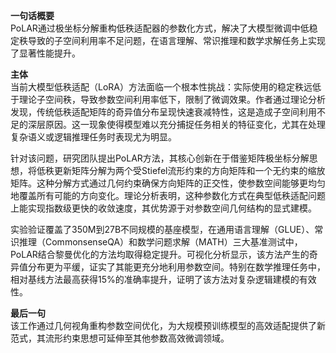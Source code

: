 **一句话概要**  
PoLAR通过极坐标分解重构低秩适配器的参数化方式，解决了大模型微调中低稳定秩导致的子空间利用率不足问题，在语言理解、常识推理和数学求解任务上实现了显著性能提升。

**主体**  
当前大模型低秩适配（LoRA）方法面临一个根本性挑战：实际使用的稳定秩远低于理论子空间秩，导致参数空间利用率低下，限制了微调效果。作者通过理论分析发现，传统低秩适配矩阵的奇异值分布呈现快速衰减特性，这是造成子空间利用不足的深层原因。这一现象使得模型难以充分捕捉任务相关的特征变化，尤其在处理复杂语义或逻辑推理任务时表现尤为明显。

针对该问题，研究团队提出PoLAR方法，其核心创新在于借鉴矩阵极坐标分解思想，将低秩更新矩阵分解为两个受Stiefel流形约束的方向矩阵和一个无约束的缩放矩阵。这种分解方式通过几何约束确保方向矩阵的正交性，使参数空间能够更均匀地覆盖所有可能的方向变化。理论分析表明，这种参数化方式在典型低秩适配问题上能实现指数级更快的收敛速度，其优势源于对参数空间几何结构的显式建模。

实验验证覆盖了350M到27B不同规模的基座模型，在通用语言理解（GLUE）、常识推理（CommonsenseQA）和数学问题求解（MATH）三大基准测试中，PoLAR结合黎曼优化的方法均取得稳定提升。可视化分析显示，该方法产生的奇异值分布更为平缓，证实了其能更充分地利用参数空间。特别在数学推理任务中，相对基线方法最高获得15%的准确率提升，证明了该方法对复杂逻辑建模的有效性。

**最后一句**  
该工作通过几何视角重构参数空间优化，为大规模预训练模型的高效适配提供了新范式，其流形约束思想可延伸至其他参数高效微调领域。